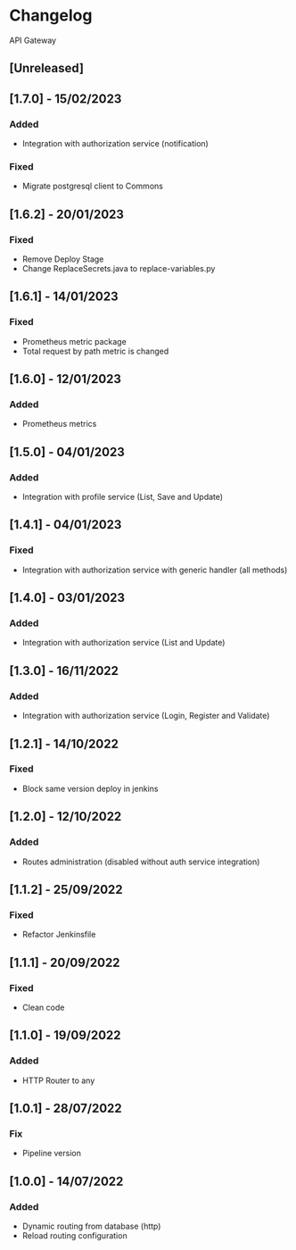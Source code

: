 # Changelog
API Gateway

## [Unreleased]

## [1.7.0] - 15/02/2023
### Added
- Integration with authorization service (notification)
### Fixed
- Migrate postgresql client to Commons

## [1.6.2] - 20/01/2023
### Fixed
- Remove Deploy Stage
- Change ReplaceSecrets.java to replace-variables.py

## [1.6.1] - 14/01/2023
### Fixed
- Prometheus metric package
- Total request by path metric is changed

## [1.6.0] - 12/01/2023
### Added
- Prometheus metrics

## [1.5.0] - 04/01/2023
### Added
- Integration with profile service (List, Save and Update)

## [1.4.1] - 04/01/2023
### Fixed
- Integration with authorization service with generic handler (all methods)

## [1.4.0] - 03/01/2023
### Added
- Integration with authorization service (List and Update)

## [1.3.0] - 16/11/2022
### Added
- Integration with authorization service (Login, Register and Validate)

## [1.2.1] - 14/10/2022
### Fixed
- Block same version deploy in jenkins

## [1.2.0] - 12/10/2022
### Added
- Routes administration (disabled without auth service integration)

## [1.1.2] - 25/09/2022
### Fixed
- Refactor Jenkinsfile

## [1.1.1] - 20/09/2022
### Fixed
- Clean code

## [1.1.0] - 19/09/2022
### Added
- HTTP Router to any

## [1.0.1] - 28/07/2022
### Fix
- Pipeline version

## [1.0.0] - 14/07/2022
### Added
- Dynamic routing from database (http)
- Reload routing configuration
